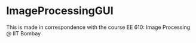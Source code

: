 # ImageProcessingGUI
This is made in correspondence with the course EE 610: Image Processing @ IIT Bombay
